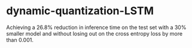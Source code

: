 # dynamic-quantization-LSTM

Achieving a 26.8% reduction in inference time on the test set with a 30% smaller model and without losing out on the cross entropy loss by more than 0.001. 
